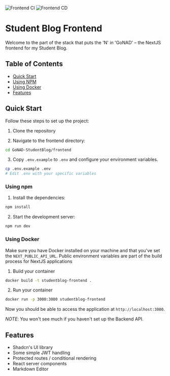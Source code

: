 ![Frontend CI](https://github.com/SQUASHD/GoNAD-StudentBlog/actions/workflows/ci-frontend.yml/badge.svg)
![Frontend CD](https://github.com/SQUASHD/GoNAD-StudentBlog/actions/workflows/cd-frontend.yml/badge.svg)

# Student Blog Frontend

Welcome to the part of the stack that puts the 'N' in 'GoNAD' – the NextJS frontend for my Student Blog.

## Table of Contents

- [Quick Start](#quick-start)
- [Using NPM](#using-npm)
- [Using Docker](#using-docker)
- [Features](#features)

## Quick Start

Follow these steps to set up the project:

1. Clone the repository

2. Navigate to the frontend directory:

```bash
cd GoNAD-StudentBlog/frontend
```

3. Copy `.env.example` to `.env` and configure your environment variables.

```bash
cp .env.example .env
# Edit .env with your specific variables
```

###  Using npm

1. Install the dependencies:

```bash
npm install
```

2. Start the development server:

```bash
npm run dev
```

### Using Docker

Make sure you have Docker installed on your machine and that you've set the `NEXT_PUBLIC_API_URL`. Public environment variables are part of the build process for NextJS applications

1. Build your container

```bash
docker build -t studentblog-frontend .
```

2. Run your container

```bash
docker run -p 3000:3000 studentblog-frontend
```

Now you should be able to access the application at `http://localhost:3000`.

*NOTE*: You won't see much if you haven't set up the Backend API.

## Features

- Shadcn's UI library
- Some simple JWT handling
- Protected routes / conditional rendering
- React server components
- Markdown Editor
